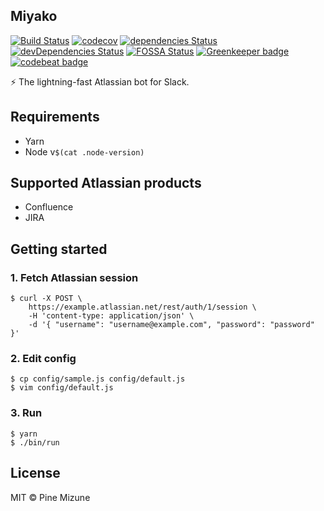 ## Miyako

[![Build Status](https://travis-ci.org/pine/Miyako.svg?branch=master)](https://travis-ci.org/pine/Miyako)
[![codecov](https://codecov.io/gh/pine/Miyako/branch/master/graph/badge.svg)](https://codecov.io/gh/pine/Miyako)
[![dependencies Status](https://david-dm.org/pine/Miyako/status.svg)](https://david-dm.org/pine/Miyako)
[![devDependencies Status](https://david-dm.org/pine/Miyako/dev-status.svg)](https://david-dm.org/pine/Miyako?type=dev)
[![FOSSA Status](https://app.fossa.io/api/projects/git%2Bgithub.com%2Fpine%2FMiyako.svg?type=shield)](https://app.fossa.io/projects/git%2Bgithub.com%2Fpine%2FMiyako?ref=badge_shield)
[![Greenkeeper badge](https://badges.greenkeeper.io/pine/Miyako.svg)](https://greenkeeper.io/)
[![codebeat badge](https://codebeat.co/badges/d9c7e059-d842-4cdb-8949-e8efc43fe1ca)](https://codebeat.co/projects/github-com-pine-miyako-master)

:zap: The lightning-fast Atlassian bot for Slack.

## Requirements

- Yarn
- Node v`$(cat .node-version)`

## Supported Atlassian products

- Confluence
- JIRA

## Getting started
### 1. Fetch Atlassian session

```
$ curl -X POST \
    https://example.atlassian.net/rest/auth/1/session \
    -H 'content-type: application/json' \
    -d '{ "username": "username@example.com", "password": "password" }'
```

### 2. Edit config

```
$ cp config/sample.js config/default.js
$ vim config/default.js
```

### 3. Run

```
$ yarn
$ ./bin/run
```

## License
MIT &copy; Pine Mizune
